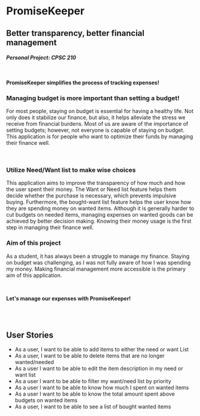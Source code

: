 # PromiseKeeper

## Better transparency, better financial management 
#### *Personal Project: CPSC 210*
<br>

**PromiseKeeper simplifies the process of 
tracking expenses!**

### Managing budget is more important than setting a budget!


<p>For most people, staying on budget is essential for 
having a healthy life.
Not only does it stabilize our finance,
but also, it helps alleviate the stress we receive from
financial burdens. Most of us are aware of the importance 
of setting budgets; 
however, not everyone is capable of staying on budget. 
This application is for people
who want to optimize their funds by managing their finance well. </p>


<br>

### Utilize Need/Want list to make wise choices

<p> This application aims to improve the transparency 
of how much and how the user spent their money. 
The Want or Need list feature helps them decide 
whether the purchase is necessary, 
which prevents impulsive buying. 
Furthermore, the bought-want list feature helps the user know 
how they are spending money on wanted items. 
Although it is generally harder to cut budgets on needed items,
managing expenses on wanted goods can be achieved by better
decision making. Knowing their money usage is the 
first step in managing their finance well.</p>

### Aim of this project 
<p>As a student, it has always been a struggle to manage my finance. 
Staying on budget was challenging, as I was not fully aware of 
how I was spending my money. Making financial management 
more accessible is the primary aim of this application.</p>


<br>

**Let's manage our expenses with PromiseKeeper!**

<br>
<br>

## User Stories 
- As a user, I want to be able to add items 
to either the need or want List
- As a user, I want to be able to delete items that are 
no longer wanted/needed
- As a user I want to be able to edit the item description 
in my need or want list 
- As a user I want to be able to filter my want/need list 
by priority
- As a user I want to be able to know how much 
I spent on wanted items
- As a user I want to be able to know the total amount spent 
above budgets on wanted items
- As a user, I want to be able to see a list of bought wanted 
items 




  